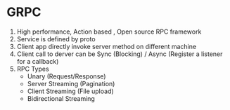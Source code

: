 # GRPC

1. High performance, Action based , Open source RPC framework 
1. Service is defined by proto
1. Client app directly invoke server method on different machine
1. Client call to derver can be Sync (Blocking) / Async (Register a listener for a callback)
1. RPC Types
   - Unary (Request/Response) 
   - Server Streaming (Pagination)
   - Client Streaming (File upload)
   - Bidirectional Streaming
